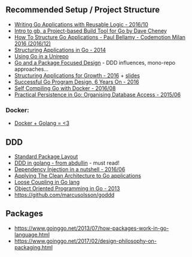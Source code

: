 ## Recommended Setup / Project Structure
  - [Writing Go Applications with Reusable Logic - 2016/10](https://npf.io/2016/10/reusable-commands/)
  - [Intro to gb, a Project-based Build Tool for Go by Dave Cheney](https://www.youtube.com/watch?v=gGXc_tU-AsU)
  - [How To Structure Go Applications - Paul Bellamy - Codemotion Milan 2016 (2016/12)](http://www.slideshare.net/Codemotion/how-to-structure-go-applications-paul-bellamy-codemotion-milan-2016)
  - [Structuring Applications in Go - 2014](https://medium.com/@benbjohnson/structuring-applications-in-go-3b04be4ff091#.l6zqe9w3z)
  - [Using Go in a Unirepo](http://blog.jinked.com/golang/2016/12/21/Using-Go-in-a-Unirepo.html)
  - [Go and a Package Focused Design](https://blog.gopheracademy.com/advent-2016/go-and-package-focused-design/) - DDD influences, mono-repo approaches...
  - [Structuring Applications for Growth - 2016](https://codeandtalk.com/v/gophercon-denver-2016/gophercon-2016-lightning-talk-ben-johnson) + [slides](https://github.com/benbjohnson/structuring-applications-for-growth/blob/master/main.slide)
  - [Successful Go Program Design, 6 Years On - 2016](https://www.infoq.com/presentations/go-patterns)
  - [Self Compiling Go with Docker - 2016/08](http://web-rat.com/posts/2016/08/23/self-compiling-go-docker/)
  - [Practical Persistence in Go: Organising Database Access - 2015/06](http://www.alexedwards.net/blog/organising-database-access)


### Docker:
  - [Docker + Golang = <3](https://blog.docker.com/2016/09/docker-golang/)


## DDD
  - [Standard Package Layout](https://medium.com/@benbjohnson/standard-package-layout-7cdbc8391fc1#.co0ip59eq)
  - [DDD in golang - from abdullin](https://gist.github.com/abdullin/3e3fd199674255e4d206) - must read!
  - [Dependency Injection in a nutshell - 2016/06](https://appliedgo.net/di/)
  - [Applying The Clean Architecture to Go applications](http://manuel.kiessling.net/2012/09/28/applying-the-clean-architecture-to-go-applications/)
  - [Loose Coupling in Go lang](https://8thlight.com/blog/javier-saldana/2015/02/06/loose-coupling-in-go-lang.html)
  - [Object Oriented Programming in Go - 2013](https://www.goinggo.net/2013/07/object-oriented-programming-in-go.html)
  - https://github.com/marcusolsson/goddd


## Packages
  - https://www.goinggo.net/2013/07/how-packages-work-in-go-language.html
  - https://www.goinggo.net/2017/02/design-philosophy-on-packaging.html
